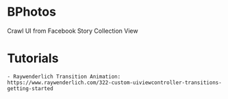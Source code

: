 # BPhotos
Crawl UI from Facebook Story Collection View

# Tutorials
	- Raywenderlich Transition Animation: https://www.raywenderlich.com/322-custom-uiviewcontroller-transitions-getting-started

